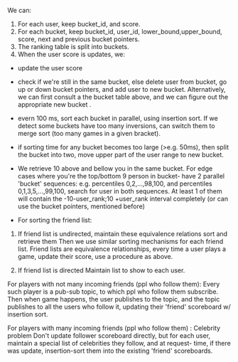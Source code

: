 


We can:
1. For each user, keep bucket_id, and score. 
2. For each bucket, keep bucket_id, user_id, lower_bound,upper_bound, score, next and previous bucket pointers. 
3. The ranking table is split into buckets.
4. When the user score is updates, we:
 * update the user score
 * check if we're still in the same bucket, else delete user from bucket, go up or down bucket pointers, and add user to new bucket. Alternatively, we can first consult a the bucket table above, and we can figure out the appropriate new bucket .
 * evern 100 ms, sort each bucket in parallel, using insertion sort. If we detect some buckets have too many inversions,
 can switch them to merge sort (too many games in a given bracket).
* if sorting time for any bucket becomes too large (>e.g. 50ms), then split the bucket into two, 
move upper part of the user range to new bucket.
* We retrieve 10 above and bellow you in the same bucket. For edge cases where  you're the top/bottom 9 person in bucket- have 2 parallel 'bucket' sequences: e.g. percentiles 0,2,...,98,100, and percentiles 0,1,3,5,...,99,100, search for user in both sequences. At least  1 of them will contain the -10-user_rank;10 +user_rank interval completely (or can use the bucket pointers, mentioned before)

* For sorting the friend list: 
1. If friend list is undirected, maintain these equivalence relations sort and retrieve them
Then we use similar sorting mechanisms for each friend list.
Friend lists are equivalence relationships, every time a user plays a game, update their score, use a procedure as above.

2. If friend list is directed
Maintain list to show to each user.

For players with not many incoming friends (ppl who follow them):
Every such player is a pub-sub topic, to which ppl who follow them subscribe.
Then when game happens, the user publishes to the topic, and the topic publishes to all the users who follow it,
updating their 'friend' scoreboard w/ insertion sort.

For players with many incoming friends (ppl who follow them) :
Celebrity problem
Don't update follower scoreboard directly, but for each user, maintain a special list of celebrities they follow, and at
request- time, if there was update, insertion-sort them into the existing 'friend' scoreboards. 


  